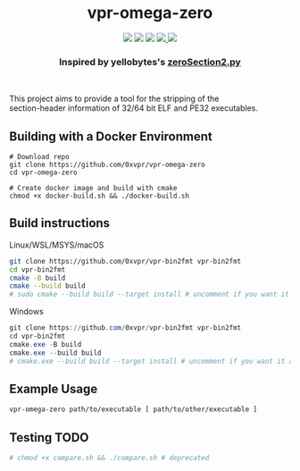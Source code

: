 <h1 align="center">vpr-omega-zero</h1>
<p align="center">
  <img src="https://img.shields.io/badge/Windows-supported-44CC11"/>
  <img src="https://img.shields.io/badge/Mac-supported-44CC11"/>
  <img src="https://img.shields.io/badge/Linux-supported-44CC11"/>
  <a href="https://mit-license.org/"/>
    <img src="https://img.shields.io/badge/License-MIT-44CC11"/>
  </a>
  <img src="https://img.shields.io/github/actions/workflow/status/0xvpr/vpr-omega-zero/build.yml?label=Build"/>
</p>
<h3 align="center">Inspired by yellobytes's <a href="https://github.com/yellowbyte/reverse-engineering-playground/tree/master/file_format_hacks">zeroSection2.py</a></h3>
<br>

This project aims to provide a tool for the stripping of the  
section-header information of 32/64 bit ELF and PE32 executables.

## Building with a Docker Environment
```
# Download repo
git clone https://github.com/0xvpr/vpr-omega-zero
cd vpr-omega-zero

# Create docker image and build with cmake
chmod +x docker-build.sh && ./docker-build.sh
```

## Build instructions
Linux/WSL/MSYS/macOS
```bash
git clone https://github.com/0xvpr/vpr-bin2fmt vpr-bin2fmt
cd vpr-bin2fmt
cmake -B build
cmake --build build
# sudo cmake --build build --target install # uncomment if you want it available globally
```
Windows
```powershell
git clone https://github.com/0xvpr/vpr-bin2fmt vpr-bin2fmt
cd vpr-bin2fmt
cmake.exe -B build
cmake.exe --build build
# cmake.exe --build build --target install # uncomment if you want it available globally
```

## Example Usage
```bash
vpr-omega-zero path/to/executable [ path/to/other/executable ]
```

## Testing TODO
```bash
# chmod +x compare.sh && ./compare.sh # deprecated
```
